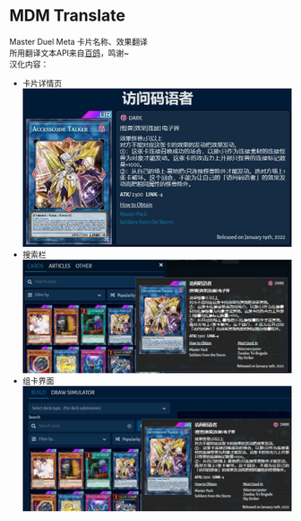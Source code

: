 # MDM Translate  
Master Duel Meta 卡片名称、效果翻译  
所用翻译文本API来自[百鸽](https://ygocdb.com/)，鸣谢~  
汉化内容：  
- 卡片详情页  
![卡片详情页](img/01.jpg)
- 搜索栏  
![搜索栏](img/02.jpg)
- 组卡界面  
![组卡界面](img/03.jpg)
